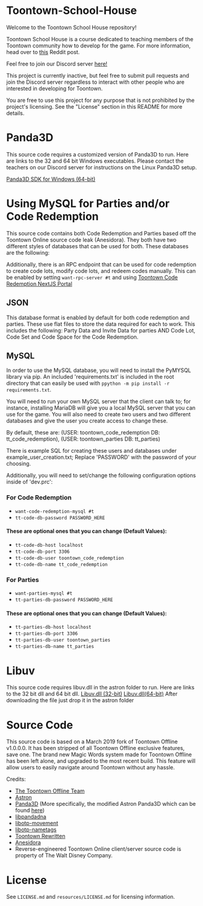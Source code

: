 # Toontown-School-House
Welcome to the Toontown School House repository!

Toontown School House is a course dedicated to teaching members of the Toontown community how to develop for the game. For more information, head over to [this](https://www.reddit.com/r/Toontown/comments/doszgg/toontown_school_house_learn_to_develop_for/) Reddit post.

Feel free to join our Discord server [here!](https://discord.gg/xFGA8Xa)

This project is currently inactive, but feel free to submit pull requests and join the Discord server regardless to interact with other people who are interested in developing for Toontown.

You are free to use this project for any purpose that is not prohibited by the project's licensing. See the "License" section in this README for more details.

# Panda3D
This source code requires a customized version of Panda3D to run. Here are links to the 32 and 64 bit Windows executables. Please contact the teachers on our Discord server for instructions on the Linux Panda3D setup.

[Panda3D SDK for Windows (64-bit)](https://drive.google.com/file/d/1i-7C_uAfzZSaArzFh80NMD3Dg5FD2Tdt/view?usp=sharing)

# Using MySQL for Parties and/or Code Redemption
This source code contains both Code Redemption and Parties based off the Toontown Online source code leak (Anesidora). They both have two different styles of databases that can be used for both. These databases are the following:

Additionally, there is an RPC endpoint that can be used for code redemption to create code lots, modify code lots, and redeem codes manually. 
This can be enabled by setting `want-rpc-server #t` and using [Toontown Code Redemption NextJS Portal](https://github.com/alexbegt/TT-CR-NextJS-Portal)

## JSON 
This database format is enabled by default for both code redemption and parties. These use flat files to store the data required for each to work. This includes the following: Party Data and Invite Data for parties AND Code Lot, Code Set and Code Space for the Code Redemption.

## MySQL
In order to use the MySQL database, you will need to install the PyMYSQL library via pip. An included 'requirements.txt' is included in the root directory that can easily be used with `ppython -m pip install -r requirements.txt`.

You will need to run your own MySQL server that the client can talk to; for instance, installing MariaDB will give you a local MySQL server that you can use for the game. You will also need to create two users and two different databases and give the user you create access to change these.

By default, these are: (USER: toontown_code_redemption DB: tt_code_redemption), (USER: toontown_parties DB: tt_parties)

There is example SQL for creating these users and databases under example_user_creation.txt; Replace 'PASSWORD' with the password of your choosing.

Additionally, you will need to set/change the following configuration options inside of 'dev.prc':
### For Code Redemption
* `want-code-redemption-mysql #t`
* `tt-code-db-password PASSWORD_HERE`
#### These are optional ones that you can change (Default Values):
* `tt-code-db-host localhost`
* `tt-code-db-port 3306`
* `tt-code-db-user toontown_code_redemption`
* `tt-code-db-name tt_code_redemption`
### For Parties
* `want-parties-mysql #t`
* `tt-parties-db-password PASSWORD_HERE`
#### These are optional ones that you can change (Default Values):
* `tt-parties-db-host localhost`
* `tt-parties-db-port 3306`
* `tt-parties-db-user toontown_parties`
* `tt-parties-db-name tt_parties`

# Libuv 
This source code requires libuv.dll in the astron folder to run. Here are links to the 32 bit dll and 64 bit dll.
[Libuv.dll (32-bit)](https://cdn.discordapp.com/attachments/638485243560460309/640339222682664973/libuv.dll)
[Libuv.dll(64-bit)](https://cdn.discordapp.com/attachments/638485243560460309/640339153346887696/libuv.dll)
After downloading the file just drop it in the astron folder

# Source Code
This source code is based on a March 2019 fork of Toontown Offline v1.0.0.0. It has been stripped of all Toontown Offline exclusive features, save one. The brand new Magic Words system made for Toontown Offline has been left alone, and upgraded to the most recent build. This feature will allow users to easily navigate around Toontown without any hassle.

Credits:
* [The Toontown Offline Team](https://ttoffline.com)
* [Astron](https://github.com/Astron/Astron)
* [Panda3D](https://github.com/panda3d/panda3d) (More specifically, the modified Astron Panda3D which can be found [here](https://github.com/Astron/panda3d))
* [libpandadna](https://github.com/loblao/libpandadna)
* [libotp-movement](https://github.com/jwcotejr/libotp-movement)
* [libotp-nametags](https://github.com/loblao/libotp-nametags)
* [Toontown Rewritten](https://toontownrewritten.com)
* [Anesidora](https://github.com/satire6/Anesidora)
* Reverse-engineered Toontown Online client/server source code is property of The Walt Disney Company.

# License
See `LICENSE.md` and `resources/LICENSE.md` for licensing information.